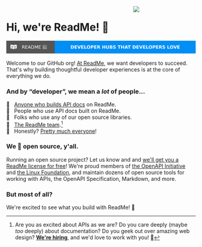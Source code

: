 <img align="right" width="33%" style="margin-bottom: 2em" src="https://owlbertsio-resized.s3.amazonaws.com/Popper.psd.full.png">

# Hi, we're ReadMe! :wave:

<a href="https://readme.com" target="_blank"><img src="../oss-banner.svg"></a>

Welcome to our GitHub org! [At ReadMe][readme], we want developers to succeed. That's why building thoughtful developer experiences is at the core of everything we do.

### And by “developer”, we mean a _lot_ of people…

:memo:   [Anyone who builds API docs](https://readme.com/customers) on ReadMe. <br>
:monocle_face:   People who use API docs built on ReadMe. <br>
:floppy_disk:   Folks who use any of our open source libraries. <br>
:dancers:   [The ReadMe team](https://readme.com/about).[^come-work-with-us] <br>
:rainbow:   Honestly? [Pretty much everyone](http://amiarealdeveloper.com)!

### We :blue_heart: open source, y'all.

Running an open source project? Let us know and and [we'll get you a ReadMe license for free](https://docs.readme.com/docs/upgrade-plan#open-source)! We're proud members of [the OpenAPI Initiative](https://www.openapis.org/) and [the Linux Foundation](https://www.linuxfoundation.org/), and maintain dozens of open source tools for working with APIs, the OpenAPI Specification, Markdown, and more.

### But most of all?

We're excited to see what you build with ReadMe! :owl:

[readme]: https://readme.com
[api]: https://github.com/readmeio/api 'magically generates SDKs from an OpenAPI definition :magic_wand:'
[markdown]: https://github.com/readmeio/markdown 'our ReadMe-flavored Markdown parser and React-based rendering engine :writing_hand:'
[rdme]: https://github.com/readmeio/rdme 'the official ReadMe CLI and GitHub Action :shell:'

[^come-work-with-us]: Are you as excited about APIs as we are? Do you care deeply (maybe _too_ deeply) about documentation? Do you geek out over amazing web design? [**We're hiring**](https://readme.com/careers), and we'd love to work with you! 🎉
